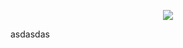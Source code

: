 

<p align="center">
  <a href="https://skillicons.dev">
    <img src="https://skillicons.dev/icons?i=ubuntu,javascript,git,neovim" />
  </a>
</p>






asdasdas
